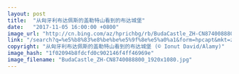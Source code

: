 ```yaml
---
layout: post
title:  "从匈牙利布达佩斯的盖勒特山看到的布达城堡"
date:   "2017-11-05 16:00:00 +0800"
image_url: "http://cn.bing.com/az/hprichbg/rb/BudaCastle_ZH-CN8740088800_1920x1080.jpg"
link: "/search?q=%e5%b8%83%e8%be%be%e5%9f%8e%e5%a0%a1&form=hpcapt&mkt=zh-cn"
copyright: "从匈牙利布达佩斯的盖勒特山看到的布达城堡 (© Ionut David/Alamy)"
image_hash: "1f02094b8fdcfd0c902146f4ff46969e"
image_filename: "BudaCastle_ZH-CN8740088800_1920x1080.jpg"
---
```

